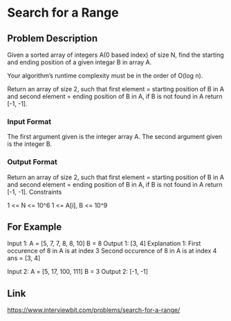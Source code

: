 # Search for a Range

## Problem Description

Given a sorted array of integers A(0 based index) of size N, find the starting and ending position of a given integar B in array A.

Your algorithm’s runtime complexity must be in the order of O(log n).

Return an array of size 2, such that first element = starting position of B in A and second element = ending position of B in A, if B is not found in A return [-1, -1].




### Input Format

The first argument given is the integer array A.
The second argument given is the integer B.
### Output Format

 Return an array of size 2, such that first element = starting position of B in A and second element = ending position of B in A, if B is not found in A return [-1, -1].
Constraints

1 <= N <= 10^6
1 <= A[i], B <= 10^9
## For Example

Input 1:
    A = [5, 7, 7, 8, 8, 10]
    B = 8
Output 1:
    [3, 4]
Explanation 1:
    First occurence of 8 in A is at index 3
    Second occurence of 8 in A is at index 4
    ans = [3, 4]

Input 2:
    A = [5, 17, 100, 111]
    B = 3
Output 2:
    [-1, -1]

## Link

https://www.interviewbit.com/problems/search-for-a-range/
